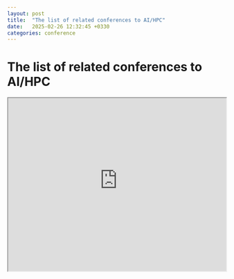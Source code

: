 ```yaml
---
layout: post
title:  "The list of related conferences to AI/HPC"
date:   2025-02-26 12:32:45 +0330
categories: conference
---
```


# The list of related conferences to AI/HPC

<iframe src="https://raw.githubusercontent.com/salehjg/salehjg.github.io/refs/heads/master/images/conference_deadlines_plotly.html" width="100%" height="400"></iframe>
